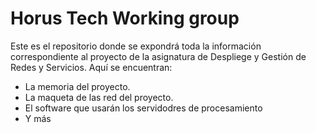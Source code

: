 # Horus Tech Working group 
Este es el repositorio donde se expondrá toda la información correspondiente al proyecto de 
la asignatura de Despliege y Gestión de Redes y Servicios. Aquí se encuentran: 

- La memoria del proyecto. 
- La maqueta de las red del proyecto. 
- El software que usarán los servidodres de procesamiento
- Y más 
